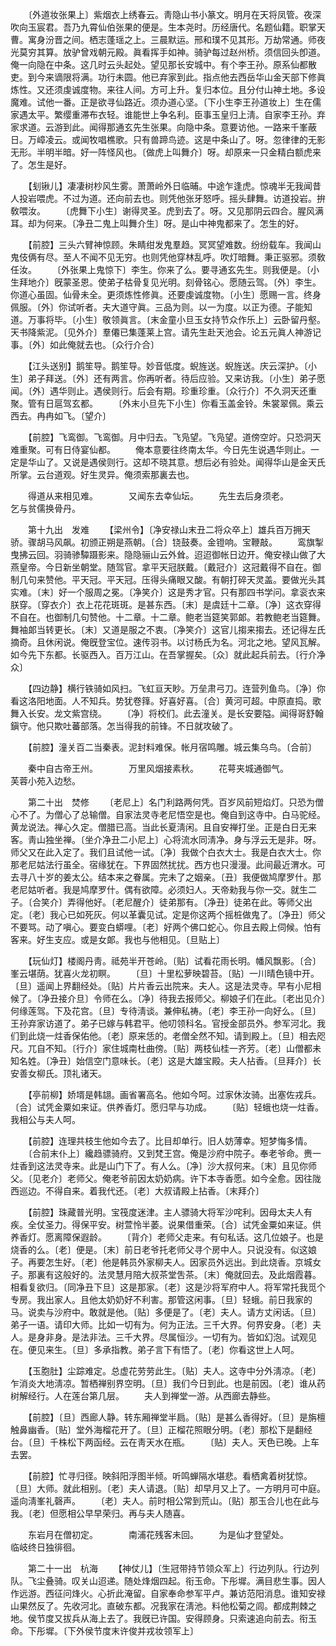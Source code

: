 <!-- { "loadSidebar": true } -->
　　〔外道妆张果上〕紫烟衣上绣春云。靑隐山书小篆文。明月在天将凤管。夜深吹向玉宸君。吾乃九霄仙伯张果的便是。生本尧时。历经唐代。名题仙籍。职掌天曹。寓身汾晋之间。栖志蓬瑶之上。三晨默运。邢和璞不见其形。万劫常通。师夜光莫穷其算。放驴曾戏朝元殿。眞看挥手如神。骑驴每过赵州桥。须信回头卽道。俺一向隐在中条。这几时云头起处。望见那长安城中。有个李王孙。原系仙都散吏。到今来谪限将满。功行未圆。他已弃家到此。指点他去西岳华山金天部下修眞炼性。又还须虔诚度物。来往人间。方可上升。复归本位。且分付山神土地。多设魔难。试他一番。正是欲寻仙路近。须办道心坚。〔下小生李王孙道妆上〕生在儒家遇太平。繁缨重滞布衣轻。谁能世上争名利。臣事玉皇归上淸。自家李王孙。弃家求道。云游到此。闻得那通玄先生张果。向隐中条。意要访他。一路来千峯蔽日。万嶂凌云。或闻牧唱樵歌。只有兽蹄鸟迹。这是中条山了。呀。忽律律的无影无形。半明半暗。好一阵怪风也。〔做虎上叫舞介〕呀。却原来一只金精白额虎来了。怎生是好。 

　　【刬锹儿】凄凄树杪风生雾。萧萧岭外日临晡。中途乍逢虎。惊魂半无我闻昔人投岩喂虎。不过为道。还向前去也。则凭他张牙怒呼。摇头肆舞。访道投岩。拚敎喂汝。 
　　〔虎舞下小生〕谢得灵圣。虎到去了。呀。又见那阴云四合。腥风满耳。却为何来。〔净丑二鬼上叫舞介生〕呀。是山中神鬼都来了。怎生的好。 

　　【前腔】三头六臂神惊顾。朱睛绀发鬼羣趋。冥冥望难数。纷纷载车。我闻山鬼伎俩有尽。至人不闻不见无穷。也则凭他穿林乱呼。吹灯暗舞。秉正驱邪。须敎任汝。 
　　〔外张果上鬼惊下〕李生。你来了么。要寻通玄先生。则我便是。〔小生拜地介〕旣蒙圣恩。使弟子枯骨复见光明。刻骨铭心。愿随云驾。〔外〕李生。你道心虽固。仙骨未全。更须炼性修眞。还要虔诚度物。〔小生〕愿赐一言。终身佩服。〔外〕你试听者。夫大道守眞。三品为则。以一为度。以正为德。子能知道。万事将毕。〔小生〕敬领眞言。〔末金童小旦玉女持节众作乐上〕云卧留丹壑。天书降紫泥。〔见外介〕羣僊已集蓬莱上宫。请先生赴天池会。论五元眞人神游记事。〔外〕如此俺就去也。〔众行介合〕 

　　【江头送别】鹅笙导。鹅笙导。妙音低度。蜺旌送。蜺旌送。庆云深护。〔小生〕弟子拜送。〔外〕还有两言。你再听者。待后应验。又来访我。〔小生〕弟子愿闻。〔外〕遇华则止。遇侯则行。后会有期。珍重珍重。〔众行介〕不久洞天还重聚。管有日扈驾玄都。 
　　〔外末小旦先下小生〕你看玉盖金铃。朱裳翠佩。乘云西去。冉冉如飞。〔望介〕 

　　【前腔】飞鸾御。飞鸾御。月中归去。飞凫望。飞凫望。道傍空竚。只恐洞天难重聚。可有日侍宴仙都。 
　　俺本意要往终南太华。今日先生说遇华则止。一定是华山了。又说是遇侯则行。这却不晓其意。想后必有验处。闻得华山是金天氏所掌。云台道观。好生灵异。俺须索那裏去也。 

　　得道从来相见难。　　　　又闻东去幸仙坛。 
　　先生去后身须老。　　　　乞与贫儒换骨丹。 

　　第十九出　发难 
　　【梁州令】〔净安禄山末丑二将众卒上〕雄兵百万拥天骄。骤胡马风飙。初颁正朔是燕朝。〔合〕铙鼓奏。金镫响。宝鞭敲。 
　　鸾旗掣曳拂云回。羽骑骖驔蹑影来。隐隐骊山云外耸。迢迢御帐日边开。俺安禄山做了大燕皇帝。今日新坐朝堂。随驾官。拿平天冠朕戴。〔戴冠介〕这冠戴得不自在。御制几句来赞他。平天冠。平天冠。压得头痛眼又酸。有朝打碎天灵盖。要做光头其实难。〔末〕好一个服周之冕。〔净笑介〕这是秀才官。只有那四书学问。拿衮衣来朕穿。〔穿衣介〕衣上花花斑斑。是甚东西。〔末〕是虞廷十二章。〔净〕这衣穿得不自在。也御制几句赞他。十二章。十二章。鲍老当筵笑郭郞。若教鲍老当筵舞。舞袖郞当转更长。〔末〕又道是服之不衷。〔净笑介〕这官儿搊来搊去。还记得左氏摘奇。且休闲说。俺旣登宝位。速传羽书。以讨杨氏为名。河北之地。望风瓦解。如今先下东都。长驱西入。百万江山。在吾掌握矣。〔众〕就此起兵前去。〔行介净众〕 

　　【四边静】横行铁骑如风扫。飞虹亘天眇。万垒肃弓刀。连营列鱼鸟。〔净〕你看这洛阳地面。人不知兵。势犹卷箨。好喜好喜。〔合〕黄河可超。中原直捣。歌舞入长安。龙文紫宫绕。 
　　〔净〕将校们。此去潼关。是长安要隘。闻得哥舒翰鎭守。他只欺吐蕃部落。怎当得我的前锋。不日就攻破了。 

　　【前腔】潼关百二当秦表。泥封料难保。帐月宿鸣雕。城云集乌鸟。〔合前〕 

　　秦中自古帝王州。　　　　万里风烟接素秋。 
　　花萼夹城通御气。　　　　芙蓉小苑入边愁。 

　　第二十出　焚修 
　　〔老尼上〕名门利路两何凭。百岁风前短焰灯。只恐为僧心不了。为僧心了总输僧。自家法灵寺老尼悟空是也。俺自到这寺中。白马驼经。黄龙说法。禅心久定。僧腊已高。当此长夏淸闲。且自安禅打坐。正是白日无来客。靑山独坐禅。〔坐介净丑二小尼上〕心将流水同淸净。身与浮云无是非。呀。师父又在此入定了。我们且试他一试。〔净〕我做个白衣大士。我是白衣大士。你那老尼姑法行虽全。宿缘犹在。下界固然扰扰。西方也只漫漫。此间最近渭水。可去寻八十岁的姜太公。结本来之眷属。完未了之姻亲。〔丑〕我便做鸠摩罗什。那老尼姑听者。我是鸠摩罗什。偶有欲障。必须妇人。天帝勑我与你一交。就生二子。〔合笑介〕弄得他好。〔老尼醒介〕徒弟那有。〔净丑〕徒弟在此。等师父出定。〔老〕我心已如死灰。何以革囊见试。定是你这两个摇桩做鬼了。〔净丑〕师父不要骂。动了嗔心。要变白蟒哩。〔老〕好两个佛口蛇心。你且去殿上伺候。怕有客来。好生支应。或是女郞。我也与他相见。〔旦贴上〕 

　　【玩仙灯】楼阁丹靑。祗苑半开苍岭。〔贴〕试看花雨长明。幡风飘影。〔合〕峯云堪荫。犹喜火龙初瞑。 
　　〔旦〕十里松萝映碧苔。〔贴〕一川晴色镜中开。〔旦〕遥闻上界翻经处。〔贴〕片片香云出院来。夫人。这是法灵寺。早有小尼相候了。〔净丑接介旦〕令师在么。〔净〕待我去报师父。柳娘子们在此。〔老出见介〕何缘莲驾。下及花宫。〔旦〕专待淸谈。兼伸私祷。〔老〕李王孙一向好么。〔旦〕王孙弃家访道了。弟子已嫁与韩君平。他叨领科名。官授金部员外。参军河北。我们到此烧一炷香保佑他。〔老〕原来恁的。老僧全然不知。请到殿上。〔旦〕相去咫尺。兀自不知。〔行介〕家住城南杜曲傍。〔贴〕两枝仙桂一齐芳。〔老〕山僧都未知名姓。〔净丑〕始信空门意味长。〔老〕这是大雄宝殿。夫人拈香。〔旦拜介〕长安善女柳氏。顶礼诸天。 

　　【亭前柳】娇壻是韩翃。画省署高名。他如今呵。过家休汝骑。出塞佐戎兵。〔合〕试凭金粟如来证。供养香灯。愿归早与功成。 
　　〔贴〕轻蛾也烧一炷香。我相公与夫人呵。 

　　【前腔】连理共枝生他如今去了。比目却单行。旧人妨薄幸。短梦悔多情。 
　　〔合前末仆上〕纔趋骠骑府。又到梵王宫。俺是沙府中院子。奉老爷命。赉一炷香到这法灵寺来。此是山门下了。有人么。〔净〕沙大叔何来。〔末〕且见你师父。〔见老介〕老师父。俺老爷前因太奶奶病。许下本寺香愿。如今全愈。因往陇西巡边。不得自来。着我代还。〔老〕大叔请殿上拈香。〔末拜介〕 

　　【前腔】珠藏普光明。宝筏度迷津。主人骠骑大将军沙咤利。因母太夫人有疾。全仗圣力。得保平安。树萱怜半萎。说果借重荣。〔合〕试凭金粟如来证。供养香灯。愿离障保遐龄。 
　　〔背介〕老师父走来。有句私话。这几位娘子。也是烧香的么。〔老〕便是。〔末〕前日老爷托老师父寻个房中人。只说没有。似这娘子。再要怎生好。〔老〕他是韩员外家柳夫人。因家员外远出。到此烧香。京城女子。那裏有这般好的。法灵慧月陪大叔茶堂吿茶。〔末〕俺就回去。及此烟霞暮。相看复欲归。〔同净丑下旦〕这是那家。〔老〕这是沙将军府中人。将军常托我觅个专房。我出家人。且他太奶奶好不利害。那管这闲事。〔旦〕轻蛾。前日我家的马。说卖与沙府中。敢就是他。〔贴〕多便是了。〔老〕夫人。请方丈闲话。〔旦〕弟子一语。请印大师。比如一切有为。何为正法。三千大界。何界安身。〔老〕夫人。是身非身。是法非法。三千大界。尽属恒沙。一切有为。皆如幻泡。试观见在。便见来生。〔旦〕多承指教。弟子言下有悟了。〔老〕你看这世上人呵。 

　　【玉胞肚】尘踪难定。总虚花劳劳此生。〔贴〕夫人。这寺中分外淸凉。〔老〕乍消炎大地淸凉。暂栖禅别界空明。〔旦〕我们今日到此。也是前因。〔老〕谁从药树解经行。人在莲台第几层。 
　　夫人到禅堂一游。从西廊去静些。 

　　【前腔】〔旦〕西廊人静。转东厢禅堂半扃。〔贴〕是甚么香得好。〔旦〕是旃檀触鼻幽香。〔贴〕堂外海榴花开了。〔旦〕正榴花照眼分明。〔老〕那松下是翻经台。〔旦〕千株松下两函经。云在靑天水在瓶。 
　　〔贴〕夫人。天色已晚。上车去罢。 

　　【前腔】忙寻归径。映斜阳浮图半倾。听鸣蝉隔水堪悲。看栖禽着树犹惊。〔旦〕大师。就此相别。〔老〕夫人请退。〔贴〕却早月又上了。一方明月可中庭。遥向淸峯礼磬声。 
　　〔老〕夫人。前时相公常到荒山。〔贴〕那玉合儿也在此与我。〔老〕但愿相公早早荣归。再与夫人随喜。 

　　东岩月在僧初定。　　　　南浦花残客未回。 
　　为是仙才登望处。　　　　临岐终日独徘徊。 

　　第二十一出　杭海 
　　【神仗儿】〔生冠带持节领众军上〕行边列队。行边列队。飞尘叠骑。叹关山迢递。随处烽烟四起。衔玉命。下彤墀。满目悲生事。因人作远游。西征问烽火。心折此淹留。自家奉命参军平卢。兼访范阳消息。谁知安禄山果然反了。先收河北。直破东都。况我家在淸池。料他松菊之闾。都成荆棘之地。侯节度又拔兵从海上去了。我旣已许国。安得顾身。只索速追向前去。衔玉命。下彤墀。〔下外侯节度末许俊并戎妆领军上〕 

